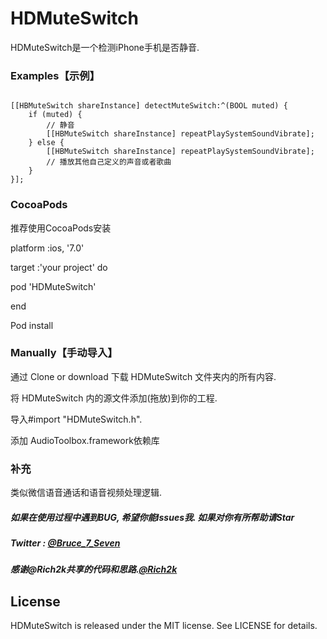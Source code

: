 # HDMuteSwitch

HDMuteSwitch是一个检测iPhone手机是否静音.

### Examples【示例】

```

[[HBMuteSwitch shareInstance] detectMuteSwitch:^(BOOL muted) {       	  
 	if (muted) {         
 	 	// 静音         						      	
 		[[HBMuteSwitch shareInstance] repeatPlaySystemSoundVibrate]; 	    
 	} else {       											      	 
   		[[HBMuteSwitch shareInstance] repeatPlaySystemSoundVibrate]; 	         
   		// 播放其他自己定义的声音或者歌曲     								 
    } 																	
}];																	

```

### CocoaPods

推荐使用CocoaPods安装

platform :ios, '7.0'

target :'your project' do

pod 'HDMuteSwitch'

end

Pod install

### Manually【手动导入】

通过 Clone or download 下载 HDMuteSwitch 文件夹内的所有内容.

将 HDMuteSwitch 内的源文件添加(拖放)到你的工程.

导入#import "HDMuteSwitch.h".

添加 AudioToolbox.framework依赖库 

### 补充

类似微信语音通话和语音视频处理逻辑.

##### 如果在使用过程中遇到BUG, 希望你能Issues我. 如果对你有所帮助请Star

##### Twitter : [@Bruce_7_Seven](https://twitter.com/Bruce_7_Seven)

##### 感谢@Rich2k共享的代码和思路.[@Rich2k](https://github.com/Rich2k/RBDMuteSwitch)

## License

HDMuteSwitch is released under the MIT license. See LICENSE for details.